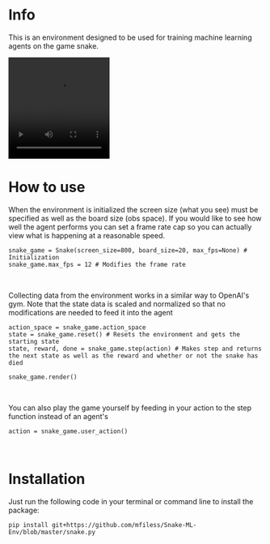 # Info
This is an environment designed to be used for training machine learning agents on the game snake. 

<video width="200" height="200" controls>
  <source src="snake_game.mov" type="video/mp4">
</video>

<br>

# How to use
When the environment is initialized the screen size (what you see) must be specified as well as the board size (obs space). If you would like to see how well the agent performs you can set a frame rate cap so you can actually view what is happening at a reasonable speed. 
```
snake_game = Snake(screen_size=800, board_size=20, max_fps=None) # Initialization
snake_game.max_fps = 12 # Modifies the frame rate
```
<br>

Collecting data from the environment works in a similar way to OpenAI's gym. Note that the state data is scaled and normalized so that no modifications are needed to feed it into the agent
```
action_space = snake_game.action_space
state = snake_game.reset() # Resets the environment and gets the starting state
state, reward, done = snake_game.step(action) # Makes step and returns the next state as well as the reward and whether or not the snake has died

snake_game.render()
```
<br>

You can also play the game yourself by feeding in your action to the step function instead of an agent's
```
action = snake_game.user_action()
```

<br>

# Installation
Just run the following code in your terminal or command line to install the package:
```
pip install git+https://github.com/mfiless/Snake-ML-Env/blob/master/snake.py
```
